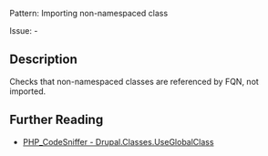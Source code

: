 Pattern: Importing non-namespaced class

Issue: -

## Description

Checks that non-namespaced classes are referenced by FQN, not imported.

## Further Reading

* [PHP_CodeSniffer - Drupal.Classes.UseGlobalClass](https://git.drupalcode.org/project/coder/-/tree/8.3.x/coder_sniffer/Drupal/Sniffs/Classes/UseGlobalClassSniff.php)